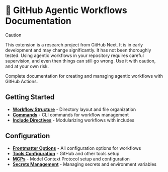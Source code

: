 # 📖 GitHub Agentic Workflows Documentation

> [!CAUTION]
> This extension is a research project from GitHub Next. It is in early development and may change significantly. It has not been thoroughly tested. Using agentic workflows in your repository requires careful supervision, and even then things can still go wrong. Use it with caution, and at your own risk.

Complete documentation for creating and managing agentic workflows with GitHub Actions.

## Getting Started

- **[Workflow Structure](workflow-structure.md)** - Directory layout and file organization
- **[Commands](commands.md)** - CLI commands for workflow management
- **[Include Directives](include-directives.md)** - Modularizing workflows with includes

## Configuration

- **[Frontmatter Options](frontmatter.md)** - All configuration options for workflows
- **[Tools Configuration](tools.md)** - GitHub and other tools setup
- **[MCPs](mcps.md)** - Model Context Protocol setup and configuration
- **[Secrets Management](secrets.md)** - Managing secrets and environment variables

